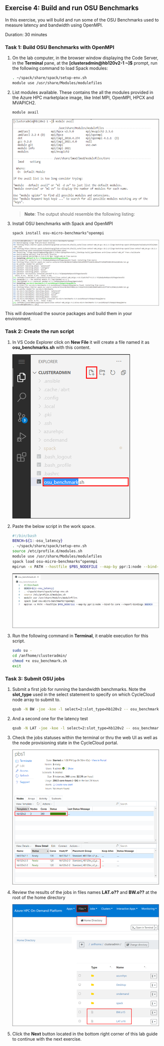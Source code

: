 ## Exercise 4: Build and run OSU Benchmarks
In this exercise, you will build and run some of the OSU Benchmarks used to measure latency and bandwidth using OpenMPI.

Duration: 30 minutes
### Task 1: Build OSU Benchmarks with OpenMPI

1. On the lab computer, in the browser window displaying the Code Server, in the **Terminal** pane, at the **[clusteradmin@hb120v2-1 ~]$**  prompt, run the following command to load Spack modules:

   ```bash
   . ~/spack/share/spack/setup-env.sh
   module use /usr/share/Modules/modulefiles
   ```
2. List modules available. These contains the all the modules provided in the Azure HPC marketplace image, like Intel MPI, OpenMPI, HPCX and MVAPICH2.

   ```bash
   module avail
   ```

   ![alt](image/EX4-Task1-step2.png)

    > **Note**: The output should resemble the following listing:
    
3. Install OSU benchmarks with Spack and OpenMPI

   ```bash
   spack install osu-micro-benchmarks^openmpi
   ```

   ![alt](image/EX4-Task1-step3.png)

This will download the source packages and build them in your environment.

### Task 2: Create the run script

1. In VS Code Explorer click on **New File** it will create a file named it as **osu_benchmarks.sh** with this content.

   ![alt](image/EX4-Task2-Step1.png)

2. Paste the below script in the work space.

    ```bash
    #!/bin/bash
    BENCH=${1:-osu_latency}
    . ~/spack/share/spack/setup-env.sh
    source /etc/profile.d/modules.sh
    module use /usr/share/Modules/modulefiles
    spack load osu-micro-benchmarks^openmpi
    mpirun -x PATH --hostfile $PBS_NODEFILE --map-by ppr:1:node --bind-to core --report-bindings $BENCH
    ```
    
    ![alt](image/EX4-Task2-Step2.png)
    
3. Run the following command in **Terminal**, it enable execution for this script.

    ```bash
    sudo su -
    cd /anfhome/clusteradmin/
    chmod +x osu_benchmark.sh
    exit
    ```

### Task 3: Submit OSU jobs

1. Submit a first job for running the bandwidth benchmarks. Note the **slot_type** used in the select statement to specify on which CycleCloud node array to submit to.

    ```bash
    qsub -N BW -joe -koe -l select=2:slot_type=hb120v2 -- osu_benchmarks.sh osu_bw
    ```

2. And a second one for the latency test

    ```bash
    qsub -N LAT -joe -koe -l select=2:slot_type=hb120v2 -- osu_benchmarks.sh osu_latency
    ```

3. Check the jobs statuses within the terminal or thru the web UI as well as the node provisioning state in the CycleCloud portal.

    ![alt](image/EX4-Task3-step3.png)

4. Review the results of the jobs in files names **LAT.o??** and **BW.o??** at the root of the home directory

    ![alt](image/EX4-Task3-Step4b.png)

 5. Click the **Next** button located in the bottom right corner of this lab guide to continue with the next exercise.   
